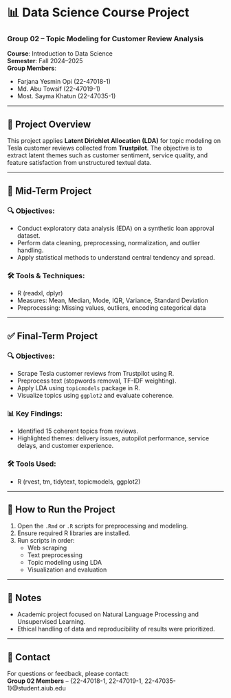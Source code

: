 
# 📊 Data Science Course Project  
### Group 02 – Topic Modeling for Customer Review Analysis  
**Course**: Introduction to Data Science  
**Semester**: Fall 2024–2025  
**Group Members**:
- Farjana Yesmin Opi (22-47018-1)
- Md. Abu Towsif (22-47019-1)    
- Most. Sayma Khatun (22-47035-1)  

---

## 📝 Project Overview

This project applies **Latent Dirichlet Allocation (LDA)** for topic modeling on Tesla customer reviews collected from **Trustpilot**. The objective is to extract latent themes such as customer sentiment, service quality, and feature satisfaction from unstructured textual data.

---

## 🧪 Mid-Term Project 
### 🔍 Objectives:
- Conduct exploratory data analysis (EDA) on a synthetic loan approval dataset.
- Perform data cleaning, preprocessing, normalization, and outlier handling.
- Apply statistical methods to understand central tendency and spread.

### 🛠 Tools & Techniques:
- R (readxl, dplyr)
- Measures: Mean, Median, Mode, IQR, Variance, Standard Deviation
- Preprocessing: Missing values, outliers, encoding categorical data

---

## ✅ Final-Term Project 

### 🔍 Objectives:
- Scrape Tesla customer reviews from Trustpilot using R.
- Preprocess text (stopwords removal, TF-IDF weighting).
- Apply LDA using `topicmodels` package in R.
- Visualize topics using `ggplot2` and evaluate coherence.

### 📊 Key Findings:
- Identified 15 coherent topics from reviews.
- Highlighted themes: delivery issues, autopilot performance, service delays, and customer experience.

### 🛠 Tools Used:
- R (rvest, tm, tidytext, topicmodels, ggplot2)

---

## 🚀 How to Run the Project

1. Open the `.Rmd` or `.R` scripts for preprocessing and modeling.
2. Ensure required R libraries are installed.
3. Run scripts in order:
   - Web scraping
   - Text preprocessing
   - Topic modeling using LDA
   - Visualization and evaluation

---

## 📌 Notes
- Academic project focused on Natural Language Processing and Unsupervised Learning.
- Ethical handling of data and reproducibility of results were prioritized.

---

## 📧 Contact

For questions or feedback, please contact:  
**Group 02 Members** – {22-47018-1, 22-47019-1, 22-47035-1}@student.aiub.edu

